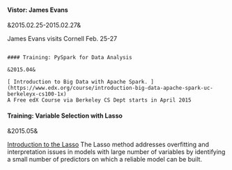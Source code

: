 #### Vistor: James Evans

&2015.02.25-2015.02.27&

James Evans visits Cornell Feb. 25-27

~~~

#### Training: PySpark for Data Analysis

&2015.04&

[ Introduction to Big Data with Apache Spark. ](https://www.edx.org/course/introduction-big-data-apache-spark-uc-berkeleyx-cs100-1x)
A Free edX Course via Berkeley CS Dept starts in April 2015 

~~~

#### Training: Variable Selection with Lasso 

&2015.05&

[Introduction to the Lasso](http://www.cscu.cornell.edu/workshops/lasso.php)
The Lasso method addresses overfitting and interpretation issues in models with large number of variables
by identifying a small number of predictors on which a reliable model can be built.